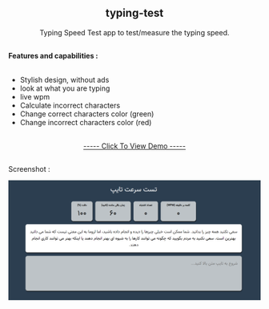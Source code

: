 <h2 align="center">typing-test</h2>
<p align="center">Typing Speed Test app to test/measure the typing speed.</p>
<h2></h2>
<div>
    <b>Features and capabilities : </b>
    </br></br>
    <ul>
        <li>Stylish design, without ads</li>
        <li>look at what you are typing</li>
        <li>live wpm</li>
        <li>Calculate incorrect characters</li>
        <li>Change correct characters color (green)</li>
        <li>Change incorrect characters color (red)</li>
    </ul>
</div>
<h2></h2>
<p align="center"><a href="https://mre-dev.github.io/typing-test/">----- Click To View Demo -----</a></p>
<h2></h2>
<p>Screenshot : </p>
<img src="assets/img/screenshot.png">
